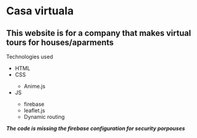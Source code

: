 <h1>Casa virtuala</h1>

<h2>This website is for a company that makes virtual tours for houses/aparments</h2>


<p>Technologies used</p>
<ul>
    <li>HTML</li>
    <li>CSS</li>
    <ul><li>Anime.js</li></ul>
    <li>JS</li>
    <ul>
        <li>firebase</li>
        <li>leaflet.js</li>
        <li>Dynamic routing</li>
    </ul>
</ul>

<b><i>The code is missing the firebase configuration for security porpouses</i></b>
